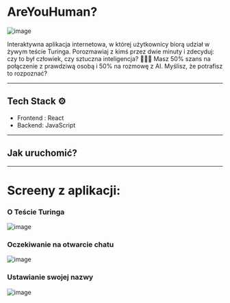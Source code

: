 # AreYouHuman?
![image](https://github.com/user-attachments/assets/e6096644-4141-4afc-98fb-88edaf4f668a)

Interaktywna aplikacja internetowa, w której użytkownicy biorą udział w żywym teście Turinga. Porozmawiaj z kimś przez dwie minuty i zdecyduj: czy to był człowiek, czy sztuczna inteligencja? 🤔💬🧠 Masz 50% szans na połączenie z prawdziwą osobą i 50% na rozmowę z AI. Myślisz, że potrafisz to rozpoznać?
___

## Tech Stack ⚙️
- Frontend : React
- Backend: JavaScript
___
## Jak uruchomić?


___
# Screeny z aplikacji:
### O Teście Turinga
![image](https://github.com/user-attachments/assets/d851a97d-6f7a-4f7b-8a0b-8015d31709fb)

### Oczekiwanie na otwarcie chatu
![image](https://github.com/user-attachments/assets/408e98e9-07b7-4f66-acb6-37a1924f37a6)

### Ustawianie swojej nazwy
![image](https://github.com/user-attachments/assets/fc126601-2c99-42cd-9271-293beff17c7c)

